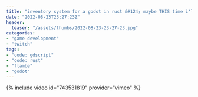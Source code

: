 ```yaml
---
title: "inventory system for a godot in rust &#124; maybe THIS time i'll finally finish the cursor code"
date: "2022-08-23T23:27:23Z"
header:
  teaser: "/assets/thumbs/2022-08-23-23-27-23.jpg"
categories:
- "game development"
- "twitch"
tags:
- "code: gdscript"
- "code: rust"
- "flambe"
- "godot"
---
```

{% include video id="743531819" provider="vimeo" %}
